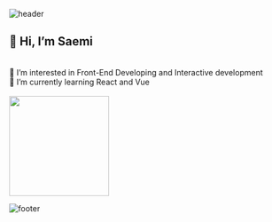 ![header](https://capsule-render.vercel.app/api?type=waving&color=gradient&height=200&section=header&text=Saemi&fontSize=90&fontColor=FFD700&animation=twinkling)
<h2>👋 Hi, I’m Saemi </h2></br />
👀 I’m interested in Front-End Developing and Interactive development <br /> 
🌱 I’m currently learning React and Vue <br/>
<br/>
<img height="180em" src="https://github-readme-stats.vercel.app/api?username=hsm0104&show_icons=true&hide_border=true&&count_private=true&include_all_commits=true" /><br/>

![footer](https://capsule-render.vercel.app/api?type=wave&color=gradient&height=110&section=footer&fontSize=90)